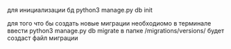 для инициализации бд 
python3 manage.py db init

для того что бы создать новые миграции 
необходиомо в терминале ввести
python3 manage.py db migrate
в папке /migrations/versions/ будет создаcт файл миграции 